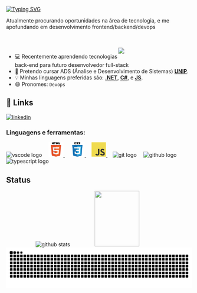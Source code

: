 <a href="https://git.io/typing-svg"><img src="https://readme-typing-svg.demolab.com?font=Fira+Code&pause=1000&color=00F747&random=false&width=435&lines=Ol%C3%A1%2C+sou+o+Rafael+Martins+</>" alt="Typing SVG" /></a>
<p> Atualmente procurando oportunidades na área de tecnologia, e me apofundando em desenvolvimento frontend/backend/devops</p>
<br>
<br>
<img src="https://i.imgur.com/zzqNvAt.gif" align="right" width="200px"/>  


- 💻 Recentemente aprendendo tecnologias back-end para futuro desenvolvedor full-stack
- 🏫 Pretendo cursar ADS (Ánalise e Desenvolvimento de Sistemas) [**UNIP**](https://www.unip.br).
- 💡 Minhas linguagens preferidas são: [**.NET**](https://.NET.org), [**C#**](https://www.C#.org/docs/), e [**JS**](https://developer.mozilla.org/pt-BR/docs/Web/JavaScript).
- 😄 Pronomes: `Devops`





## 🔗 Links
[![linkedin](https://img.shields.io/badge/linkedin-0A66C2?style=for-the-badge&logo=linkedin&logoColor=white)](https://www.linkedin.com/in/rafaelmartinsdeveloper/)



<h3 >Linguagens e ferramentas:</h3>
<p align="left"> 
    <img src="https://cdn.jsdelivr.net/gh/devicons/devicon/icons/vscode/vscode-original.svg" height="40" alt="vscode logo"  />
  <img width="10" />
    <a href="https://www.w3.org/html/" target="_blank" rel="noreferrer"> <img src="https://raw.githubusercontent.com/devicons/devicon/master/icons/html5/html5-original-wordmark.svg" alt="html5" width="40" height="40"/> </a>
    <img width="10" />
    <a href="https://www.w3schools.com/css/" target="_blank" rel="noreferrer"> <img src="https://raw.githubusercontent.com/devicons/devicon/master/icons/css3/css3-original-wordmark.svg" alt="css3" width="40" height="40"/> </a>
    <img width="10" />
    <a href="https://developer.mozilla.org/en-US/docs/Web/JavaScript" target="_blank" rel="noreferrer"> <img src="https://raw.githubusercontent.com/devicons/devicon/master/icons/javascript/javascript-original.svg" alt="javascript" width="40" height="40"/> </a>
    <img width="10" />
    <img src="https://cdn.jsdelivr.net/gh/devicons/devicon/icons/git/git-original.svg" height="40" alt="git logo"  />
  <img width="10" />
    <img src="https://cdn.jsdelivr.net/gh/devicons/devicon/icons/github/github-original.svg" height="40" alt="github logo"  />
    <img src="https://cdn.jsdelivr.net/gh/devicons/devicon/icons/typescript/typescript-original.svg" height="40" alt="typescript logo"  />
  <img width="10" />
</p>



## Status
<div align="center">
<img alt="github stats" width="49%" height="150px" src="https://github-readme-stats.vercel.app/api?username=martinsrafaeldev&show_icons=true&theme=tokyonight&hide=stars">
<img width="49%" height="150px" src="https://github-readme-stats.vercel.app/api/top-langs/?username=martinsrafaeldev&layout=compact&bg_color=1A1B27&title_color=5C85CB&text_color=38BDAE">

</div>

<picture>
  <source media="(prefers-color-scheme: dark)" srcset="https://raw.githubusercontent.com/martinsrafaeldev/martinsrafaeldev/output/github-contribution-grid-snake-dark.svg">
  <source media="(prefers-color-scheme: light)" srcset="https://raw.githubusercontent.com/martinsrafaeldev/martinsrafaeldev/output/github-contribution-grid-snake.svg">
  <img alt="github contribution grid snake animation" src="https://raw.githubusercontent.com/martinsrafaeldev/martinsrafaeldev/output/github-contribution-grid-snake.svg">
</picture>
<br><br>






